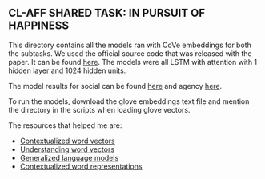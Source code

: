 ## CL-AFF SHARED TASK: IN PURSUIT OF HAPPINESS

This directory contains all the models ran with CoVe embeddings for both the subtasks. We used the official source code that was released with the paper. It can be found [here](https://github.com/salesforce/cove).
The models were all LSTM with attention with 1 hidden layer and 1024 hidden units.

The model results for social can be found [here](https://github.com/abishekarun/CLAFF/blob/master/Cove/test/social/social_results.txt) and agency [here](https://github.com/abishekarun/CLAFF/blob/master/Cove/test/agency/agency_results.txt). 

To run the models, download the glove embeddings text file and mention the directory in the scripts when loading glove vectors. 

The resources that helped me are:

+ [Contextualized word vectors](https://towardsdatascience.com/replacing-your-word-embeddings-by-contextualized-word-vectors-9508877ad65d)
+ [Understanding word vectors](https://medium.com/explorations-in-language-and-learning/understanding-word-vectors-f5f9e9fdef98)
+ [Generalized language models](https://lilianweng.github.io/lil-log/2019/01/31/generalized-language-models.html)
+ [Contextualized word representations](https://medium.com/@ayush2503/contextualized-word-representations-5df54663323f)
